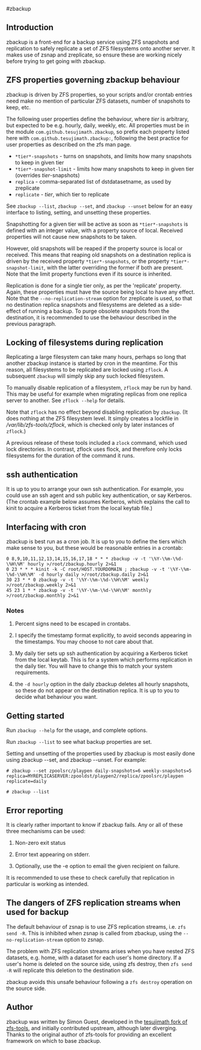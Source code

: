 #zbackup

## Introduction
   zbackup is a front-end for a backup service using ZFS snapshots and replication to safely replicate a set of ZFS filesystems onto another server.  It makes use of zsnap and zreplicate, so ensure these are working nicely before trying to get going with zbackup.

## ZFS properties governing zbackup behaviour
   zbackup is driven by ZFS properties, so your scripts and/or crontab entries need make no mention of particular ZFS datasets, number of snapshots to keep, etc.

   The following user properties define the behaviour, where *tier* is  arbitrary, but expected to be e.g. hourly, daily, weekly, etc. All properties must be in the module `com.github.tesujimath.zbackup`, so prefix each property listed here with `com.github.tesujimath.zbackup:`, following the best practice for user properties as described on the zfs man page.

   - `*tier*-snapshots`      - turns on snapshots, and limits how many snapshots to keep in given tier
   - `*tier*-snapshot-limit` - limits how many snapshots to keep in given tier (overrides *tier*-snapshots)
   - `replica`               - comma-separated list of dstdatasetname, as used by zreplicate
   - `replicate`             - *tier*, which tier to replicate

   See `zbackup --list`, `zbackup --set`, and `zbackup --unset` below for an easy interface to listing, setting, and unsetting these properties.

   Snapshotting for a given tier will be active as soon as `*tier*-snapshots` is defined with an integer value, with a property source of local.  Received properties will not cause new snapshots to be taken.

   However, old snapshots will be reaped if the property source is local or received.  This means that reaping old snapshots on a destination replica is driven by the received property `*tier*-snapshots`, or the property `*tier*-snapshot-limit`, with the latter overriding the former if both are present.  Note that the limit property functions even if its source is inherited.

   Replication is done for a single tier only, as per the 'replicate' property. Again, these properties must have the source being local to have any effect. Note that the `--no-replication-stream` option for zreplicate is used, so that no destination replica snapshots and filesystems are deleted as a side-effect of running a backup.  To purge obsolete snapshots from the destination, it is recommended to use the behaviour described in the previous paragraph.

## Locking of filesystems during replication
Replicating a large filesystem can take many hours, perhaps so long that another zbackup instance is started by cron in the meantime.  For this reason, all filesystems to be replicated are locked using `zflock`.  A subsequent `zbackup` will simply skip any such locked filesystem.

To manually disable replication of a filesystem, `zflock` may be run by hand.  This may be useful for example when migrating replicas from one replica server to another.  See `zflock --help` for details.

Note that `zflock` has no effect beyond disabling replication by `zbackup`.  (It does nothing at the ZFS filesystem level.  It simply creates a lockfile in */var/lib/zfs-tools/zflock*, which is checked only by later instances of `zflock`.)

A previous release of these tools included a `zlock` command, which used lock directories.  In contrast, zflock uses flock, and therefore only locks filesystems for the duration of the command it runs.

## ssh authentication
   It is up to you to arrange your own ssh authentication.  For example, you could use an ssh agent and ssh public key authentication, or say Kerberos.  (The crontab example below assumes Kerberos, which explains the call to kinit to acquire a Kerberos ticket from the local keytab file.)
## Interfacing with cron
   zbackup is best run as a cron job.  It is up to you to define the tiers which make sense to you, but these would be reasonable entries in a crontab:

```
0 8,9,10,11,12,13,14,15,16,17,18 * * * zbackup -v -t '\%Y-\%m-\%d-\%H\%M' hourly >/root/zbackup.hourly 2>&1
0 23 * * * kinit -k -C root/HOST.YOURDOMAIN ; zbackup -v -t '\%Y-\%m-\%d-\%H\%M' -d hourly daily >/root/zbackup.daily 2>&1
30 23 * * 0 zbackup -v -t '\%Y-\%m-\%d-\%H\%M' weekly >/root/zbackup.weekly 2>&1
45 23 1 * * zbackup -v -t '\%Y-\%m-\%d-\%H\%M' monthly >/root/zbackup.monthly 2>&1
```
### Notes
1. Percent signs need to be escaped in crontabs.

2. I specify the timestamp format explicitly, to avoid seconds appearing in the timestamps.  You may choose to not care about that.

3. My daily tier sets up ssh authentication by acquiring a Kerberos ticket from the local keytab.  This is for a system which performs replication in the daily tier.  You will have to change this to match your system requirements.

4. the `-d hourly` option in the daily zbackup deletes all hourly snapshots, so these do not appear on the destination replica.  It is up to you to decide what behaviour you want.

## Getting started
   Run `zbackup --help` for the usage, and complete options.

   Run `zbackup --list` to see what backup properties are set.

   Setting and unsetting of the properties used by zbackup is most easily done using zbackup --set, and zbackup --unset.  For example:

```
# zbackup --set zpoolsrc/playpen daily-snapshots=6 weekly-snapshots=5 replica=MYREPLICASERVER:zpooldst/playpen2/replica/zpoolsrc/playpen replicate=daily

# zbackup --list
```

## Error reporting
It is clearly rather important to know if zbackup fails.  Any or all of these three mechanisms can be used:

1. Non-zero exit status

2. Error text appearing on stderr.

3. Optionally, use the -e option to email the given recipient on failure.

It is recommended to use these to check carefully that replication in particular is working as intended.

## The dangers of ZFS replication streams when used for backup
The default behaviour of zsnap is to use ZFS replication streams, i.e. `zfs send -R`.  This is inhibited when zsnap is called from zbackup, using the `--no-replication-stream` option to zsnap.

The problem with ZFS replication streams arises when you have nested ZFS datasets, e.g. home, with a dataset for each user's home directory.  If a user's home is deleted on the source side, using zfs destroy, then `zfs send -R` will replicate this deletion to the destination side.

zbackup avoids this unsafe behaviour following a `zfs destroy` operation on the source side.

## Author
zbackup was written by Simon Guest, developed in the [tesujimath fork of zfs-tools](https://github.com/tesujimath/zfs-tools-zbackup), and initially contributed upstream, although later diverging.  Thanks to the original author of zfs-tools for providing an excellent framework on which to base zbackup.
